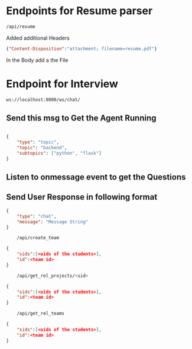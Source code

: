 # Endpoints for Resume parser
```bash
/api/resume
```

Added additional Headers
```JSON
{"Content-Disposition":"attachment; filename=resume.pdf"}
```
In the Body add a the File

# Endpoint for Interview
```bash
ws://localhost:8000/ws/chat/
```

## Send this msg to Get the Agent Running
```json

{
    "type": "topic",
    "topic": "backend",
    "subtopics": ["python", "flask"]
}
```
## Listen to onmessage event to get the Questions


## Send User Response in following format
```JSON
{
    "type": "chat",
    "message": "Message String"
}
```


```bash
    /api/create_team
```

```JSON
{
    "sids":[<uids of the students>],
    "id":<team id>
}
```


```bash
    /api/get_rel_projects/<sid>
```

```JSON
{
    "sids":[<uids of the students>],
    "id":<team id>
}
```

```bash
    /api/get_rel_teams
```

```JSON
{
    "sids":[<uids of the students>],
    "id":<team id>
}
```


